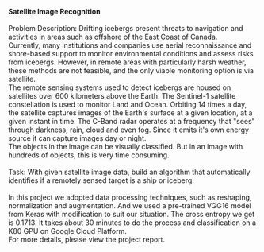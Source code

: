 <strong>Satellite Image Recognition</strong></br>
</br>
Problem Description: Drifting icebergs present threats to navigation and activities in areas such as offshore of the East Coast of Canada.
</br>
Currently, many institutions and companies use aerial reconnaissance and shore-based support to monitor environmental conditions and assess risks from icebergs. However, in remote areas with particularly harsh weather, these methods are not feasible, and the only viable monitoring option is via satellite.</br>
The remote sensing systems used to detect icebergs are housed on satellites over 600 kilometers above the Earth. The Sentinel-1 satellite constellation is used to monitor Land and Ocean. Orbiting 14 times a day, the satellite captures images of the Earth's surface at a given location, at a given instant in time. The C-Band radar operates at a frequency that "sees" through darkness, rain, cloud and even fog. Since it emits it's own energy source it can capture images day or night.</br>
The objects in the image can be visually classified. But in an image with hundreds of objects, this is very time consuming. </br></br>
Task: With given satellite image data, build an algorithm that automatically identifies if a remotely sensed target is a ship or iceberg.</br>
</br>
In this project we adopted data processing techniques, such as reshaping, normalization and augmentation. And we used a pre-trained VGG16 model from Keras with modification to suit our situation. The cross entropy we get is 0.1713.
It takes about 30 minutes to do the process and classification on a K80 GPU on Google Cloud Platform.</br>
For more details, please view the project report.

